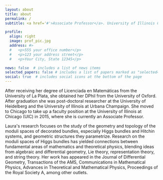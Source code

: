 ```yaml
---
layout: about
title: about
permalink: /
subtitle: <a href='#'>Associate Professor</a>. University of Illinois Chicago

profile:
  align: right
  image: prof_pic.jpg
  address: #>
  #   <p>555 your office number</p>
  #   <p>123 your address street</p>
  #   <p>Your City, State 12345</p>

news: false  # includes a list of news items
selected_papers: false # includes a list of papers marked as "selected={true}"
social: true  # includes social icons at the bottom of the page
---
```


After receiving her degree of Licenciada en Matemáticas from the University of La Plata, she obtained her DPhil from the University of Oxford. After graduation she was post-doctoral researcher at the University of Heidelberg and the University of Illinois at Urbana Champaign.  She moved to Chicago to take up a faculty position at the University of Illinois at Chicago (UIC) in 2015, where she is currently an Associate Professor. 

Laura's research focuses on the study of the geometry and topology of the moduli spaces of decorated bundles, especially Higgs bundles and Hitchin systems, and geometric structures they parametrize.  Research on 
the moduli spaces of Higgs bundles has yielded connections between fundamental areas of mathematics and theoretical physics, blending ideas from algebraic and differential geometry, Lie theory, representation theory, and string theory. Her work has appeared in the Journal of Differential Geometry, Transactions of the AMS, Communications in Mathematical Physics, Advances in Theoretical and Mathematical Physics,  Proceedings of the Royal Society A, among other outlets. 

